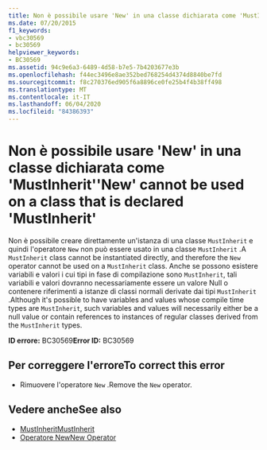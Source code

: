 ```yaml
---
title: Non è possibile usare 'New' in una classe dichiarata come 'MustInherit'
ms.date: 07/20/2015
f1_keywords:
- vbc30569
- bc30569
helpviewer_keywords:
- BC30569
ms.assetid: 94c9e6a3-6489-4d58-b7e5-7b4203677e3b
ms.openlocfilehash: f44ec3496e8ae352bed768254d4374d8840be7fd
ms.sourcegitcommit: f8c270376ed905f6a8896ce0fe25b4f4b38ff498
ms.translationtype: MT
ms.contentlocale: it-IT
ms.lasthandoff: 06/04/2020
ms.locfileid: "84386393"
---
```

# <a name="new-cannot-be-used-on-a-class-that-is-declared-mustinherit"></a><span data-ttu-id="d5357-102">Non è possibile usare 'New' in una classe dichiarata come 'MustInherit'</span><span class="sxs-lookup"><span data-stu-id="d5357-102">'New' cannot be used on a class that is declared 'MustInherit'</span></span>
<span data-ttu-id="d5357-103">Non è possibile creare direttamente un'istanza di una classe `MustInherit` e quindi l'operatore `New` non può essere usato in una classe `MustInherit` .</span><span class="sxs-lookup"><span data-stu-id="d5357-103">A `MustInherit` class cannot be instantiated directly, and therefore the `New` operator cannot be used on a `MustInherit` class.</span></span> <span data-ttu-id="d5357-104">Anche se possono esistere variabili e valori i cui tipi in fase di compilazione sono `MustInherit`, tali variabili e valori dovranno necessariamente essere un valore Null o contenere riferimenti a istanze di classi normali derivate dai tipi `MustInherit` .</span><span class="sxs-lookup"><span data-stu-id="d5357-104">Although it's possible to have variables and values whose compile time types are `MustInherit`, such variables and values will necessarily either be a null value or contain references to instances of regular classes derived from the `MustInherit` types.</span></span>  
  
 <span data-ttu-id="d5357-105">**ID errore:** BC30569</span><span class="sxs-lookup"><span data-stu-id="d5357-105">**Error ID:** BC30569</span></span>  
  
## <a name="to-correct-this-error"></a><span data-ttu-id="d5357-106">Per correggere l'errore</span><span class="sxs-lookup"><span data-stu-id="d5357-106">To correct this error</span></span>  
  
- <span data-ttu-id="d5357-107">Rimuovere l'operatore `New` .</span><span class="sxs-lookup"><span data-stu-id="d5357-107">Remove the `New` operator.</span></span>  
  
## <a name="see-also"></a><span data-ttu-id="d5357-108">Vedere anche</span><span class="sxs-lookup"><span data-stu-id="d5357-108">See also</span></span>

- [<span data-ttu-id="d5357-109">MustInherit</span><span class="sxs-lookup"><span data-stu-id="d5357-109">MustInherit</span></span>](../language-reference/modifiers/mustinherit.md)
- [<span data-ttu-id="d5357-110">Operatore New</span><span class="sxs-lookup"><span data-stu-id="d5357-110">New Operator</span></span>](../language-reference/operators/new-operator.md)
